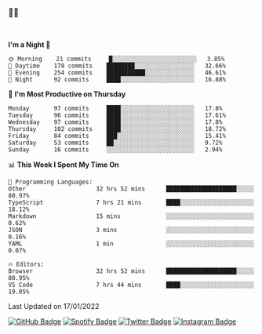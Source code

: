 ### 🤙🍺

<!-- <a href="https://github-readme-stats.vercel.app/api?username=hzak2xx&count_private=true&show_icons=true&theme=dracula">
  <img align="center" src="https://github-readme-stats.vercel.app/api?username=hzak2xx&count_private=true&show_icons=true&theme=dracula" />
</a>
</br> -->
</br>

<!--START_SECTION:waka-->
**I'm a Night 🦉** 

```text
🌞 Morning    21 commits     █░░░░░░░░░░░░░░░░░░░░░░░░   3.85% 
🌆 Daytime    178 commits    ████████░░░░░░░░░░░░░░░░░   32.66% 
🌃 Evening    254 commits    ███████████░░░░░░░░░░░░░░   46.61% 
🌙 Night      92 commits     ████░░░░░░░░░░░░░░░░░░░░░   16.88%

```
📅 **I'm Most Productive on Thursday** 

```text
Monday       97 commits     ████░░░░░░░░░░░░░░░░░░░░░   17.8% 
Tuesday      96 commits     ████░░░░░░░░░░░░░░░░░░░░░   17.61% 
Wednesday    97 commits     ████░░░░░░░░░░░░░░░░░░░░░   17.8% 
Thursday     102 commits    ████░░░░░░░░░░░░░░░░░░░░░   18.72% 
Friday       84 commits     ███░░░░░░░░░░░░░░░░░░░░░░   15.41% 
Saturday     53 commits     ██░░░░░░░░░░░░░░░░░░░░░░░   9.72% 
Sunday       16 commits     ░░░░░░░░░░░░░░░░░░░░░░░░░   2.94%

```


📊 **This Week I Spent My Time On** 

```text
💬 Programming Languages: 
Other                    32 hrs 52 mins      ████████████████████░░░░░   80.97% 
TypeScript               7 hrs 21 mins       ████░░░░░░░░░░░░░░░░░░░░░   18.12% 
Markdown                 15 mins             ░░░░░░░░░░░░░░░░░░░░░░░░░   0.62% 
JSON                     3 mins              ░░░░░░░░░░░░░░░░░░░░░░░░░   0.16% 
YAML                     1 min               ░░░░░░░░░░░░░░░░░░░░░░░░░   0.07%

🔥 Editors: 
Browser                  32 hrs 52 mins      ████████████████████░░░░░   80.95% 
VS Code                  7 hrs 44 mins       ████░░░░░░░░░░░░░░░░░░░░░   19.05%

```


 Last Updated on 17/01/2022
<!--END_SECTION:waka-->

[![GitHub Badge](https://img.shields.io/badge/GitHub-100000?style=for-the-badge&logo=github&logoColor=white)](https://github.com/hzak2xx)
[![Spotify Badge](https://img.shields.io/badge/Spotify-1ED760?&style=for-the-badge&logo=spotify&logoColor=white)](https://open.spotify.com/user/uf90s6sbbh75a1mt44clkhkvf)
[![Twitter Badge](https://img.shields.io/badge/Twitter-1DA1F2?style=for-the-badge&logo=twitter&logoColor=white)](https://twitter.com/hzak2xx)
[![Instagram Badge](https://img.shields.io/badge/Instagram-E4405F?style=for-the-badge&logo=instagram&logoColor=white)](https://www.instagram.com/hzak2xx/)
